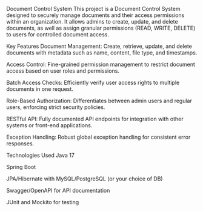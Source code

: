 Document Control System
This project is a Document Control System designed to securely manage documents and their access permissions within an organization. It allows admins to create, update, and delete documents, as well as assign granular permissions (READ, WRITE, DELETE) to users for controlled document access.

Key Features
Document Management: Create, retrieve, update, and delete documents with metadata such as name, content, file type, and timestamps.

Access Control: Fine-grained permission management to restrict document access based on user roles and permissions.

Batch Access Checks: Efficiently verify user access rights to multiple documents in one request.

Role-Based Authorization: Differentiates between admin users and regular users, enforcing strict security policies.

RESTful API: Fully documented API endpoints for integration with other systems or front-end applications.

Exception Handling: Robust global exception handling for consistent error responses.

Technologies Used
Java 17

Spring Boot

JPA/Hibernate with MySQL/PostgreSQL (or your choice of DB)

Swagger/OpenAPI for API documentation

JUnit and Mockito for testing
